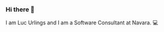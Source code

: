 ### Hi there 👋

I am Luc Urlings and I am a Software Consultant at Navara. 💻

<!--I am Luc Urlings and currently I am on a break of working as a software engineer. This winterseason I will spend my time as a ⛷️ Ski Instructor 🎿 in Canada 🍁 -->

<!--
**LucUrlings/LucUrlings** is a ✨ _special_ ✨ repository because its `README.md` (this file) appears on your GitHub profile.

Here are some ideas to get you started:

- 🔭 I’m currently working on ...
- 🌱 I’m currently learning ...
- 👯 I’m looking to collaborate on ...
- 🤔 I’m looking for help with ...
- 💬 Ask me about ...
- 📫 How to reach me: ...
- 😄 Pronouns: ...
- ⚡ Fun fact: ...
-->
